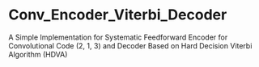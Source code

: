 # Conv_Encoder_Viterbi_Decoder
A Simple Implementation for Systematic Feedforward Encoder for Convolutional Code (2, 1, 3) and Decoder Based on Hard Decision Viterbi Algorithm (HDVA)
